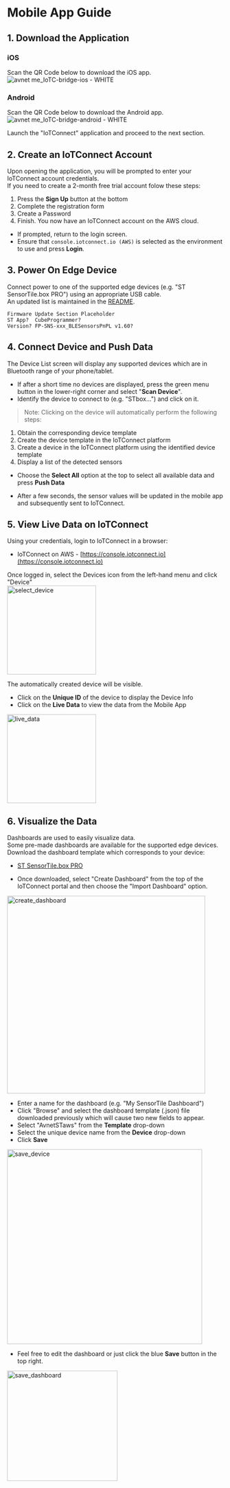 # Mobile App Guide

## 1. Download the Application  

### iOS
Scan the QR Code below to download the iOS app.  
![avnet me_IoTC-bridge-ios - WHITE](https://github.com/avnet-iotconnect/iotc-gateway-mobile-app/assets/40640041/c7c29253-04a8-4387-a836-54c5e593cfcf)

### Android
Scan the QR Code below to download the Android app.  
![avnet me_IoTC-bridge-android - WHITE](https://github.com/avnet-iotconnect/iotc-gateway-mobile-app/assets/40640041/71b4dc44-9647-4266-af91-df44a99f7a3e)

Launch the "IoTConnect" application and proceed to the next section.  

## 2. Create an IoTConnect Account  
Upon opening the application, you will be prompted to enter your IoTConnect account credentials.  
If you need to create a 2-month free trial account folow these steps:
1. Press the **Sign Up** button at the bottom
2. Complete the registration form
3. Create a Password
4. Finish. You now have an IoTConnect account on the AWS cloud.

* If prompted, return to the login screen.  
* Ensure that `console.iotconnect.io (AWS)` is selected as the environment to use and press **Login**.

## 3. Power On Edge Device  
Connect power to one of the supported edge devices (e.g. "ST SensorTile.box PRO") using an appropriate USB cable.  
An updated list is maintained in the [README](README.md).

```
Firmware Update Section Placeholder
ST App?  CubeProgrammer?
Version? FP-SNS-xxx_BLESensorsPnPL v1.60?
```

## 4. Connect Device and Push Data 
The Device List screen will display any supported devices which are in Bluetooth range of your phone/tablet.  
* If after a short time no devices are displayed, press the green menu button in the lower-right corner and select "**Scan Device**".
* Identify the device to connect to (e.g. "STbox...") and click on it.

> Note:
> Clicking on the device will automatically perform the following steps:  
1. Obtain the corresponding device template  
2. Create the device template in the IoTConnect platform  
3. Create a device in the IoTConnect platform using the identified device template
4. Display a list of the detected sensors  

* Choose the **Select All** option at the top to select all available data and press **Push Data**

* After a few seconds, the sensor values will be updated in the mobile app and subsequently sent to IoTConnect.  

## 5. View Live Data on IoTConnect  
Using your credentials, login to IoTConnect in a browser:  
* IoTConnect on AWS - [https://console.iotconnect.io](https://console.iotconnect.io)  

Once logged in, select the Devices icon from the left-hand menu and click "Device"  
<img width="207" alt="select_device" src="https://github.com/avnet-iotconnect/iotc-gateway-mobile-app/assets/40640041/0e9f2f60-b023-4abf-a88c-324c65cb2614">


The automatically created device will be visible.  
* Click on the **Unique ID** of the device to display the Device Info  
* Click on the **Live Data** to view the data from the Mobile App  
<img width="207" alt="live_data" src="https://github.com/avnet-iotconnect/iotc-gateway-mobile-app/assets/40640041/66835231-02c5-4b7c-bb97-5c9ffdfacd73">

## 6. Visualize the Data  
Dashboards are used to easily visualize data.  
Some pre-made dashboards are available for the supported edge devices.  
Download the dashboard template which corresponds to your device:  
* [ST SensorTile.box PRO](dashboards/SensorTileBoxPRO_dashboard_export.json)

* Once downloaded, select "Create Dashboard" from the top of the IoTConnect portal and then choose the "Import Dashboard" option.
<img width="461" alt="create_dashboard" src="https://github.com/avnet-iotconnect/iotc-gateway-mobile-app/assets/40640041/a852f939-340a-4f71-931b-f0ce70c63f34">

* Enter a name for the dashboard (e.g. "My SensorTile Dashboard")  
* Click "Browse" and select the dashboard template (.json) file downloaded previously which will cause two new fields to appear.  
* Select "AvnetSTaws" from the **Template** drop-down  
* Select the unique device name from the **Device** drop-down  
* Click **Save**  
<img width="454" alt="save_device" src="https://github.com/avnet-iotconnect/iotc-gateway-mobile-app/assets/40640041/a3a2ceef-0d8d-46c5-8db3-971a119d0026">  

* Feel free to edit the dashboard or just click the blue **Save** button in the top right.
<img width="257" alt="save_dashboard" src="https://github.com/avnet-iotconnect/iotc-gateway-mobile-app/assets/40640041/37062068-6472-4c02-9016-3d606584893a">
